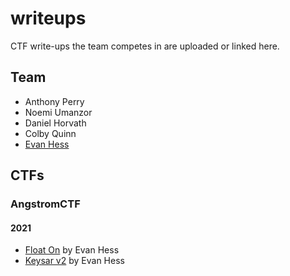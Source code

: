 # writeups
CTF write-ups the team competes in are uploaded or linked here.  
  
## Team
 - Anthony Perry
 - Noemi Umanzor
 - Daniel Horvath
 - Colby Quinn
 - [Evan Hess](https://github.com/enh-code)
## CTFs
### AngstromCTF
#### 2021
 - [Float On](https://github.com/CyberCrustaceans/writeups/tree/main/angstromCTF/2021/float_on) by Evan Hess
 - [Keysar v2](https://github.com/CyberCrustaceans/writeups/tree/main/angstromCTF/2021/keysar_v2) by Evan Hess
